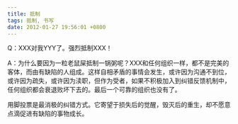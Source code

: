 ```yaml
---
title: 抵制
tags: 抵制, 书写
date: 2012-01-27 19:56:01 +0800
---
```



Q：XXX对我YYY了。强烈抵制XXX！

A：为什么要因为一粒老鼠屎抵制一锅粥呢？XXX和任何组织一样，都不是完美的客体，而由有缺陷的人组成。这样自相矛盾的事情会发生，或许因为沟通不到位，或许因为疏失，或许因为渎职，但作为受者，如果不积极加入到纠错反馈机制中，任何组织都会衰退败坏下去的。最后一个可靠的组织也没有了。

用脚投票是最消极的纠错方式。它寄望于损失后的觉醒，毁灭后的重生，却不愿意点滴促进有缺陷的事物成长。


